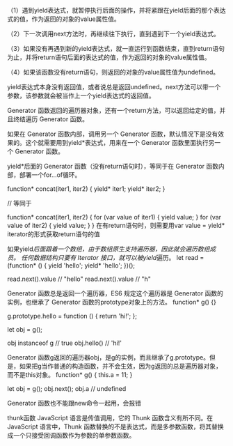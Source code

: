 （1）遇到yield表达式，就暂停执行后面的操作，并将紧跟在yield后面的那个表达式的值，作为返回的对象的value属性值。

（2）下一次调用next方法时，再继续往下执行，直到遇到下一个yield表达式。

（3）如果没有再遇到新的yield表达式，就一直运行到函数结束，直到return语句为止，并将return语句后面的表达式的值，作为返回的对象的value属性值。

（4）如果该函数没有return语句，则返回的对象的value属性值为undefined。

yield表达式本身没有返回值，或者说总是返回undefined。next方法可以带一个参数，该参数就会被当作上一个yield表达式的返回值。

Generator 函数返回的遍历器对象，还有一个return方法，可以返回给定的值，并且终结遍历 Generator 函数。

如果在 Generator 函数内部，调用另一个 Generator 函数，默认情况下是没有效果的。这个就需要用到yield*表达式，用来在一个 Generator 函数里面执行另一个 Generator 函数。

yield*后面的 Generator 函数（没有return语句时），等同于在 Generator 函数内部，部署一个for...of循环。

function* concat(iter1, iter2) {
  yield* iter1;
  yield* iter2;
}

// 等同于

function* concat(iter1, iter2) {
  for (var value of iter1) {
    yield value;
  }
  for (var value of iter2) {
    yield value;
  }
}
在有return语句时，则需要用var value = yield* iterator的形式获取return语句的值

如果yield*后面跟着一个数组，由于数组原生支持遍历器，因此就会遍历数组成员。
任何数据结构只要有 Iterator 接口，就可以被yield*遍历。
let read = (function* () {
  yield 'hello';
  yield* 'hello';
})();

read.next().value // "hello"
read.next().value // "h"

Generator 函数总是返回一个遍历器，ES6 规定这个遍历器是 Generator 函数的实例，也继承了 Generator 函数的prototype对象上的方法。
function* g() {}

g.prototype.hello = function () {
  return 'hi!';
};

let obj = g();

obj instanceof g // true
obj.hello() // 'hi!'

Generator 函数g返回的遍历器obj，是g的实例，而且继承了g.prototype。但是，如果把g当作普通的构造函数，并不会生效，因为g返回的总是遍历器对象，而不是this对象。
function* g() {
  this.a = 11;
}

let obj = g();
obj.next();
obj.a // undefined

Generator 函数也不能跟new命令一起用，会报错

thunk函数
JavaScript 语言是传值调用，它的 Thunk 函数含义有所不同。在 JavaScript 语言中，Thunk 函数替换的不是表达式，而是多参数函数，将其替换成一个只接受回调函数作为参数的单参数函数。